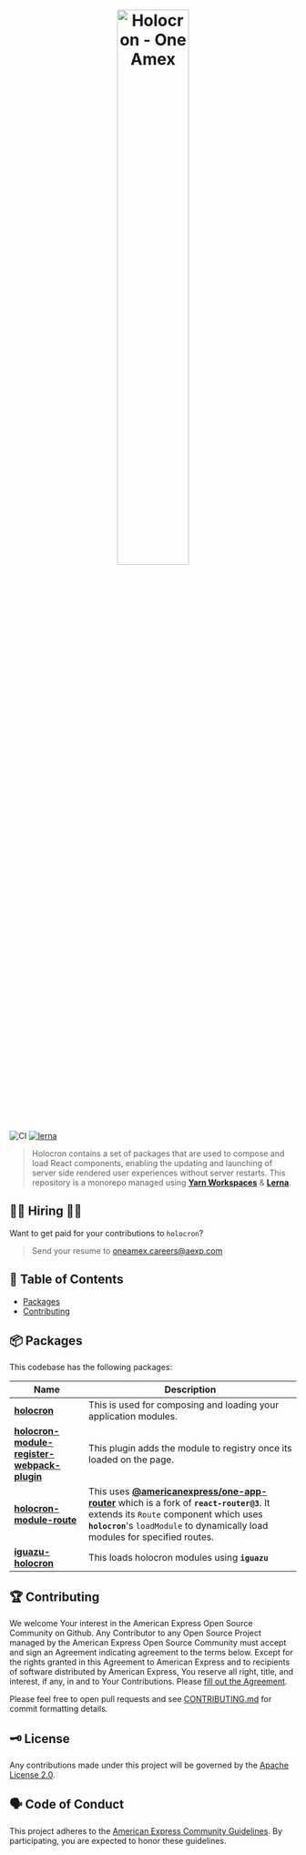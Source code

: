<h1 align="center">
  <img src='https://github.com/americanexpress/holocron/raw/main/holocron.png' alt="Holocron - One Amex" width='50%'/>
</h1>

![CI](https://github.com/americanexpress/holocron/workflows/CI/CD/badge.svg)
[![lerna](https://img.shields.io/badge/maintained%20with-lerna-cc00ff.svg)](https://lerna.js.org/)


> Holocron contains a set of packages that are used to compose and load React components, enabling the updating and launching of server side rendered user experiences without server restarts.
> This repository is a monorepo managed using **[Yarn Workspaces](https://classic.yarnpkg.com/en/docs/workspaces/)** & **[Lerna](https://github.com/lerna/lerna)**.


## 👩‍💻 Hiring 👨‍💻

Want to get paid for your contributions to `holocron`?
> Send your resume to oneamex.careers@aexp.com


## 📖 Table of Contents

* [Packages](#-packages)
* [Contributing](#-contributing)

## 📦 Packages

This codebase has the following packages:

| Name                                                                                                      | Description                                                     |
| --------------------------------------------------------------------------------------------------------- | --------------------------------------------------------------- |
| **[holocron](./packages/holocron)**  | This is used for composing and loading your application modules.
| **[holocron-module-register-webpack-plugin](./packages/holocron-module-register-webpack-plugin)**             | This plugin adds the module to registry once its loaded on the page. |
| **[holocron-module-route](./packages/holocron-module-route)**     | This uses **[@americanexpress/one-app-router](https://github.com/americanexpress/one-app-router)** which is a fork of **`react-router@3`**. It extends its `Route` component which uses **`holocron`**'s `loadModule` to dynamically load modules for specified routes. |
| **[iguazu-holocron](./packages/iguazu-holocron)**     | This loads holocron modules using **`iguazu`**      |

## 🏆 Contributing

We welcome Your interest in the American Express Open Source Community on Github.
Any Contributor to any Open Source Project managed by the American Express Open
Source Community must accept and sign an Agreement indicating agreement to the
terms below. Except for the rights granted in this Agreement to American Express
and to recipients of software distributed by American Express, You reserve all
right, title, and interest, if any, in and to Your Contributions. Please [fill
out the Agreement](https://cla-assistant.io/americanexpress/holocron).

Please feel free to open pull requests and see [CONTRIBUTING.md](./CONTRIBUTING.md) for commit formatting details.

## 🗝️ License

Any contributions made under this project will be governed by the [Apache License
2.0](./LICENSE.txt).

## 🗣️ Code of Conduct

This project adheres to the [American Express Community Guidelines](./CODE_OF_CONDUCT.md).
By participating, you are expected to honor these guidelines.
